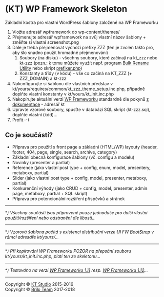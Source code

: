 # (KT) WP Framework Skeleton

Základní kostra pro vlastní WordPress šablony založené na WP Frameworku

1. Vložte adresář wpframework do wp-content/themes/
2. Přejmenujte adresář wpframework na svůj vlastní název šablony + změňte si vlastní screenshot.png
3. Dále je třeba přejmenovat výchozí prefixy ZZZ (ten je zvolen takto pro, aby šlo snadno použít hromadné přejmenování) 
	1. Soubory (na disku) - všechny soubory, které začínají na kt_zzz nebo kt-zzz (pozn.: k tomu můžete využít např. program [Bulk Rename Utility](http://www.bulkrenameutility.co.uk/Download.php) nebo skript [prefixer.php](https://github.com/JohnyGemityg/my-tools/blob/master/prefixer.php))
	2. Konstanty a třídy (v kódu) - vše co začíná na KT_ZZZ (+ ZZZ_DOMAIN) a kt-zzz
4. Nakonfigurujte si šablonu dle vlastních představ v kt/yours/requires/common/kt_zzz_theme_setup.inc.php, případně doplňte vlastní konstanty v kt/yours/kt_init.inc.php 
5. Nakopírujte aktuální verzi [WP Frameworku](https://github.com/ktstudio/WP-Framework) standardně dle pokynů [z dokumentace](http://www.wpframework.cz/zaciname/) - adresář kt 
6. Upravte vzorové soubory, spusťte v databázi SQL skript (kt-zzz.sql), doplňte vlastní (kód)...
7. Profit :-)

## Co je součástí?

- Příprava pro použití s front page a základní (HTML/WP) layouty (header, footer, 404, page, single, search, archive, category)
- Základní obecná konfigurace šablony (vč. configu a modelu) 
- Novinky (presenter a partial) 
- Reference (jako vlastní post type + config, enum, model, presentery, metaboxy, partial) 
- Slider (jako vlastní post type + config, model, presenter, metaboxy, partial) 
- Konkurenční výhody (jako CRUD + config, model, presenter, admin page, metaboxy, partial + SQL skript) 
- Příprava pro potencionální rozšíření příspěvků a stránek 

---

**) Všechny součásti jsou připravené pouze jednoduše pro další vlastní použití/rozšíření nebo odstranění dle libosti...*

---

**) Vzorová šablona počítá s existencí distribuční verze UI FW [BootStrap](http://getbootstrap.com/getting-started/#download) v rámci adresáře kt/yours/...*

---

**) Při kopírování WP Frameworku POZOR na přepsání souboru kt/yours/kt_init.inc.php, platí ten ze skeletonu...*

---

**) Testováno na verzi [WP Frameworku 1.11](https://github.com/ktstudio/WP-Framework/releases) resp. [WP Frameworku 1.12](https://github.com/ktstudio/WP-Framework/releases)...*

---

Copyright © [KT Studio](https://www.ktstudio.cz/) 2015-2016  
Copyright © [Brilo Team](https://www.brilo.cz/) 2017-2018
